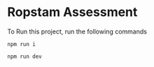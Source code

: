 # Ropstam Assessment

To Run this project, run the following commands
```
npm run i
```

```
npm run dev
```

